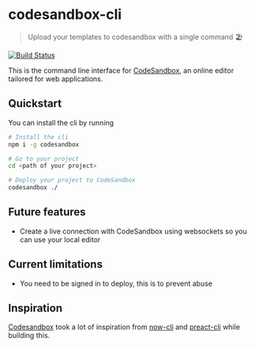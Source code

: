 # codesandbox-cli

> Upload your templates to codesandbox with a single command 🏖️

[![Build Status](https://travis-ci.org/codesandbox/codesandbox-cli.svg?branch=master)](https://travis-ci.org/codesandbox/codesandbox-cli)

This is the command line interface for [CodeSandbox](https://codesandbox.io), an online editor
tailored for web applications.

## Quickstart

You can install the cli by running

```bash
# Install the cli
npm i -g codesandbox

# Go to your project
cd <path of your project>

# Deploy your project to CodeSandbox
codesandbox ./
```

## Future features

- Create a live connection with CodeSandbox using websockets so you can use your local editor

## Current limitations

- You need to be signed in to deploy, this is to prevent abuse

## Inspiration

[Codesandbox](https://github.com/codesandbox) took a lot of inspiration from [now-cli](https://github.com/zeit/now-cli) and [preact-cli](https://github.com/developit/preact-cli) while building this.
